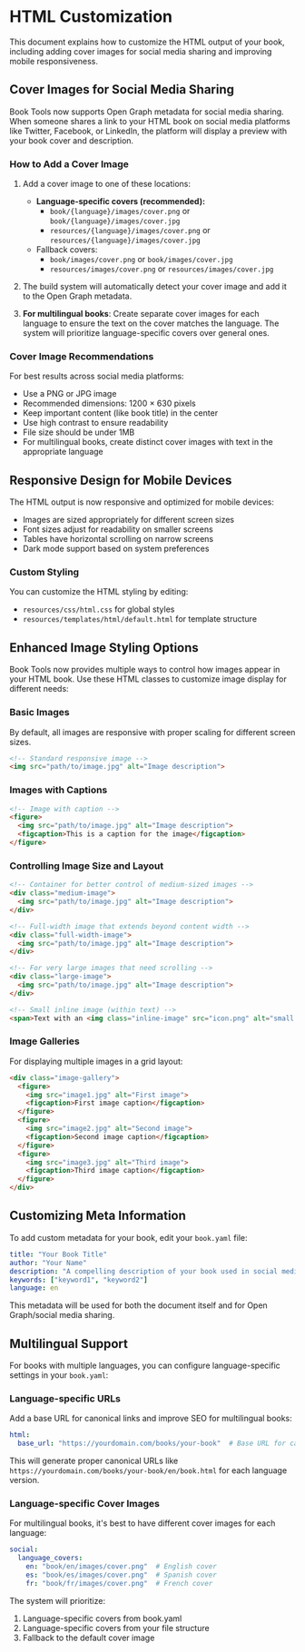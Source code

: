# HTML Customization

This document explains how to customize the HTML output of your book, including adding cover images for social media sharing and improving mobile responsiveness.

## Cover Images for Social Media Sharing

Book Tools now supports Open Graph metadata for social media sharing. When someone shares a link to your HTML book on social media platforms like Twitter, Facebook, or LinkedIn, the platform will display a preview with your book cover and description.

### How to Add a Cover Image

1. Add a cover image to one of these locations:
   - **Language-specific covers (recommended):**
     - `book/{language}/images/cover.png` or `book/{language}/images/cover.jpg`
     - `resources/{language}/images/cover.png` or `resources/{language}/images/cover.jpg`
   - Fallback covers:
     - `book/images/cover.png` or `book/images/cover.jpg`
     - `resources/images/cover.png` or `resources/images/cover.jpg`

2. The build system will automatically detect your cover image and add it to the Open Graph metadata.

3. **For multilingual books**: Create separate cover images for each language to ensure the text on the cover matches the language. The system will prioritize language-specific covers over general ones.

### Cover Image Recommendations

For best results across social media platforms:

- Use a PNG or JPG image
- Recommended dimensions: 1200 × 630 pixels
- Keep important content (like book title) in the center
- Use high contrast to ensure readability
- File size should be under 1MB
- For multilingual books, create distinct cover images with text in the appropriate language

## Responsive Design for Mobile Devices

The HTML output is now responsive and optimized for mobile devices:

- Images are sized appropriately for different screen sizes
- Font sizes adjust for readability on smaller screens
- Tables have horizontal scrolling on narrow screens
- Dark mode support based on system preferences

### Custom Styling

You can customize the HTML styling by editing:

- `resources/css/html.css` for global styles
- `resources/templates/html/default.html` for template structure

## Enhanced Image Styling Options

Book Tools now provides multiple ways to control how images appear in your HTML book. Use these HTML classes to customize image display for different needs:

### Basic Images

By default, all images are responsive with proper scaling for different screen sizes.

```html
<!-- Standard responsive image -->
<img src="path/to/image.jpg" alt="Image description">
```

### Images with Captions

```html
<!-- Image with caption -->
<figure>
  <img src="path/to/image.jpg" alt="Image description">
  <figcaption>This is a caption for the image</figcaption>
</figure>
```

### Controlling Image Size and Layout

```html
<!-- Container for better control of medium-sized images -->
<div class="medium-image">
  <img src="path/to/image.jpg" alt="Image description">
</div>

<!-- Full-width image that extends beyond content width -->
<div class="full-width-image">
  <img src="path/to/image.jpg" alt="Image description">
</div>

<!-- For very large images that need scrolling -->
<div class="large-image">
  <img src="path/to/image.jpg" alt="Image description">
</div>

<!-- Small inline image (within text) -->
<span>Text with an <img class="inline-image" src="icon.png" alt="small icon"> inside it.</span>
```

### Image Galleries

For displaying multiple images in a grid layout:

```html
<div class="image-gallery">
  <figure>
    <img src="image1.jpg" alt="First image">
    <figcaption>First image caption</figcaption>
  </figure>
  <figure>
    <img src="image2.jpg" alt="Second image">
    <figcaption>Second image caption</figcaption>
  </figure>
  <figure>
    <img src="image3.jpg" alt="Third image">
    <figcaption>Third image caption</figcaption>
  </figure>
</div>
```

## Customizing Meta Information

To add custom metadata for your book, edit your `book.yaml` file:

```yaml
title: "Your Book Title"
author: "Your Name"
description: "A compelling description of your book used in social media previews"
keywords: ["keyword1", "keyword2"]
language: en
```

This metadata will be used for both the document itself and for Open Graph/social media sharing.

## Multilingual Support

For books with multiple languages, you can configure language-specific settings in your `book.yaml`:

### Language-specific URLs

Add a base URL for canonical links and improve SEO for multilingual books:

```yaml
html:
  base_url: "https://yourdomain.com/books/your-book"  # Base URL for canonical links
```

This will generate proper canonical URLs like `https://yourdomain.com/books/your-book/en/book.html` for each language version.

### Language-specific Cover Images

For multilingual books, it's best to have different cover images for each language:

```yaml
social:
  language_covers:
    en: "book/en/images/cover.png"  # English cover
    es: "book/es/images/cover.png"  # Spanish cover
    fr: "book/fr/images/cover.png"  # French cover
```

The system will prioritize:
1. Language-specific covers from book.yaml
2. Language-specific covers from your file structure
3. Fallback to the default cover image 